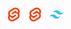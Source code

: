 <img src="https://raw.githubusercontent.com/awucado/awucado/main/devicon--svelte.svg" width="32"> &nbsp;&nbsp;
<img src="https://raw.githubusercontent.com/awucado/awucado/main/devicon--svelte.svg" width="32"> &nbsp;&nbsp;
<img src="https://raw.githubusercontent.com/awucado/awucado/main/devicon--tailwindcss.svg" width="32"> &nbsp;&nbsp;

